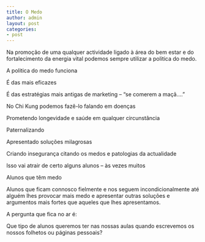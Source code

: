 ```yaml
---
title: O Medo
author: admin
layout: post
categories:
- post
---
```

Na promoção de uma qualquer actividade ligado à área do bem estar e do fortalecimento da energia vital podemos sempre utilizar a politica do medo.

A politica do medo funciona

É das mais eficazes

É das estratégias mais antigas de marketing &#8211; &#8220;se comerem a maçã&#8230;.&#8221;

No Chi Kung podemos fazê-lo falando em doenças

Prometendo longevidade e saúde em qualquer circunstância

Paternalizando

Apresentado soluções milagrosas

Criando insegurança citando os medos e patologias da actualidade

Isso vai atrair de certo alguns alunos &#8211; às vezes muitos

Alunos que têm medo

Alunos que ficam connosco fielmente e nos seguem incondicionalmente até alguém lhes provocar mais medo e apresentar outras soluções e argumentos mais fortes que aqueles que lhes apresentamos.

A pergunta que fica no ar é:

Que tipo de alunos queremos ter nas nossas aulas quando escrevemos os nossos folhetos ou páginas pessoais?
